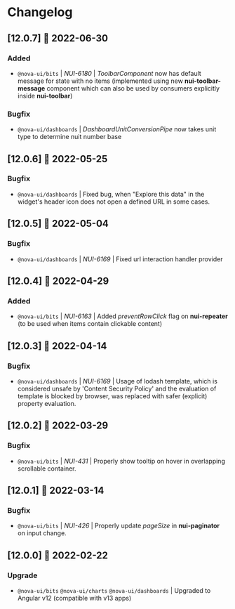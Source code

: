 # Changelog

## [12.0.7] 📅 2022-06-30

### Added

- `@nova-ui/bits` | _NUI-6180_ | _ToolbarComponent_ now has default message for state with no items (implemented using new __nui-toolbar-message__ component which can also be used by consumers explicitly inside __nui-toolbar__)

### Bugfix

- `@nova-ui/dashboards` | _DashboardUnitConversionPipe_ now takes unit type to determine nuit number base

## [12.0.6] 📅 2022-05-25

### Bugfix

- `@nova-ui/dashboards` | Fixed bug, when "Explore this data" in the widget's header icon does not open a defined URL in some cases.

## [12.0.5] 📅 2022-05-04

### Bugfix

- `@nova-ui/dashboards` | _NUI-6169_ | Fixed url interaction handler provider

## [12.0.4] 📅 2022-04-29

### Added

- `@nova-ui/bits` | _NUI-6163_ | Added _preventRowClick_ flag on __nui-repeater__ (to be used when items contain clickable content)

</details>

## [12.0.3] 📅 2022-04-14

### Bugfix

- `@nova-ui/dashboards` | _NUI-6169_ | Usage of lodash template, which is considered unsafe by 'Content Security Policy' and the evaluation of template is blocked by browser, was replaced with safer (explicit) property evaluation.

## [12.0.2] 📅 2022-03-29

### Bugfix

- `@nova-ui/bits` | _NUI-431_ | Properly show tooltip on hover in overlapping scrollable container.

## [12.0.1] 📅 2022-03-14

### Bugfix

- `@nova-ui/bits` | _NUI-426_ | Properly update _pageSize_ in __nui-paginator__ on input change.

## [12.0.0] 📅 2022-02-22

### Upgrade

- `@nova-ui/bits` `@nova-ui/charts` `@nova-ui/dashboards` | Upgraded to Angular v12 (compatible with v13 apps)
